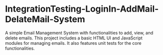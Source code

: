# IntegrationTesting-LoginIn-AddMail-DelateMail-System
A simple Email Management System with functionalities to add, view, and delete emails. This project includes a basic HTML UI and JavaScript modules for managing emails. It also features unit tests for the core functionalities.
